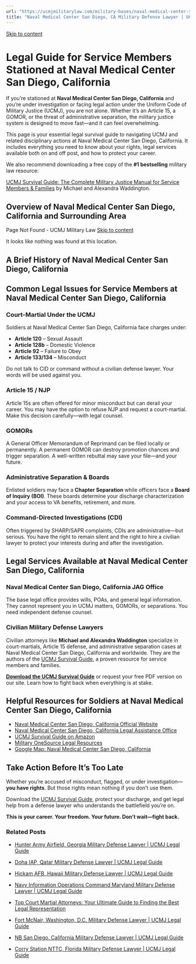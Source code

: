 ```yaml
---
url: "https://ucmjmilitarylaw.com/military-bases/naval-medical-center-san-diego-california-military-defense-lawyer-ucmj-legal-guide/"
title: "Naval Medical Center San Diego, CA Military Defense Lawyer | UCMJ Legal Guide"
---
```


[Skip to content](https://ucmjmilitarylaw.com/military-bases/naval-medical-center-san-diego-california-military-defense-lawyer-ucmj-legal-guide/#content)

# Legal Guide for Service Members Stationed at Naval Medical Center San Diego, California

If you’re stationed at **Naval Medical Center San Diego, California** and you’re under investigation or facing legal action under the Uniform Code of Military Justice (UCMJ), you are not alone. Whether it’s an Article 15, a GOMOR, or the threat of administrative separation, the military justice system is designed to move fast—and it can feel overwhelming.

This page is your essential legal survival guide to navigating UCMJ and related disciplinary actions at Naval Medical Center San Diego, California. It includes everything you need to know about your rights, legal services available both on and off post, and how to protect your career.

We also recommend downloading a free copy of the **#1 bestselling** military law resource:

[UCMJ Survival Guide: The Complete Military Justice Manual for Service Members & Families](https://www.amazon.com/dp/B0FCDD3B2Z) by Michael and Alexandra Waddington.

## Overview of Naval Medical Center San Diego, California and Surrounding Area

Page Not Found - UCMJ Military Law [Skip to content](https://ucmjmilitarylaw.com/military-bases/naval-medical-center-san-diego-california-military-defense-lawyer-ucmj-legal-guide/%7Blocation7#content)

It looks like nothing was found at this location.

## A Brief History of Naval Medical Center San Diego, California

## Common Legal Issues for Service Members at Naval Medical Center San Diego, California

### Court-Martial Under the UCMJ

Soldiers at Naval Medical Center San Diego, California face charges under:

- **Article 120** – Sexual Assault
- **Article 128b** – Domestic Violence
- **Article 92** – Failure to Obey
- **Article 133/134** – Misconduct

Do not talk to CID or command without a civilian defense lawyer. Your words will be used against you.

### Article 15 / NJP

Article 15s are often offered for minor misconduct but can derail your career. You may have the option to refuse NJP and request a court-martial. Make this decision carefully—with legal counsel.

### GOMORs

A General Officer Memorandum of Reprimand can be filed locally or permanently. A permanent GOMOR can destroy promotion chances and trigger separation. A well-written rebuttal may save your file—and your future.

### Administrative Separation & Boards

Enlisted soldiers may face a **Chapter Separation** while officers face a **Board of Inquiry (BOI)**. These boards determine your discharge characterization and your access to VA benefits, retirement, and more.

### Command-Directed Investigations (CDI)

Often triggered by SHARP/SAPR complaints, CDIs are administrative—but serious. You have the right to remain silent and the right to hire a civilian lawyer to protect your interests during and after the investigation.

## Legal Services Available at Naval Medical Center San Diego, California

### Naval Medical Center San Diego, California JAG Office

The base legal office provides wills, POAs, and general legal information. They cannot represent you in UCMJ matters, GOMORs, or separations. You need independent defense counsel.

### Civilian Military Defense Lawyers

Civilian attorneys like **Michael and Alexandra Waddington** specialize in court-martials, Article 15 defense, and administrative separation cases at Naval Medical Center San Diego, California and worldwide. They are the authors of the [UCMJ Survival Guide](https://www.amazon.com/dp/B0FCDD3B2Z), a proven resource for service members and families.

**[Download the UCMJ Survival Guide](https://www.amazon.com/dp/B0FCDD3B2Z)** or request your free PDF version on our site. Learn how to fight back when everything is at stake.

## Helpful Resources for Soldiers at Naval Medical Center San Diego, California

- [Naval Medical Center San Diego, California Official Website](https://ucmjmilitarylaw.com/military-bases/naval-medical-center-san-diego-california-military-defense-lawyer-ucmj-legal-guide/%7Blocation12%7D)
- [Naval Medical Center San Diego, California Legal Assistance Office](https://ucmjmilitarylaw.com/military-bases/naval-medical-center-san-diego-california-military-defense-lawyer-ucmj-legal-guide/%7Blocation13%7D)
- [UCMJ Survival Guide on Amazon](https://www.amazon.com/dp/B0FCDD3B2Z)
- [Military OneSource Legal Resources](https://www.militaryonesource.mil/legal/)
- [Google Map: Naval Medical Center San Diego, California](https://ucmjmilitarylaw.com/military-bases/naval-medical-center-san-diego-california-military-defense-lawyer-ucmj-legal-guide/%7Blocation14%7D)

## Take Action Before It’s Too Late

Whether you’re accused of misconduct, flagged, or under investigation— **you have rights**. But those rights mean nothing if you don’t use them.

Download the [UCMJ Survival Guide](https://www.amazon.com/dp/B0FCDD3B2Z), protect your discharge, and get legal help from a defense lawyer who understands the battlefield you’re on.

**This is your career. Your freedom. Your future. Don’t wait—fight back.**

### Related Posts

- [Hunter Army Airfield, Georgia Military Defense Lawyer \| UCMJ Legal Guide](https://ucmjmilitarylaw.com/hunter-army-airfield-georgia-military-defense-lawyer-ucmj-legal-guide/)
- [Doha IAP, Qatar Military Defense Lawyer \| UCMJ Legal Guide](https://ucmjmilitarylaw.com/doha-iap-qatar-military-defense-lawyer-ucmj-legal-guide/)
- [Hickam AFB, Hawaii Military Defense Lawyer \| UCMJ Legal Guide](https://ucmjmilitarylaw.com/hickam-afb-hawaii-military-defense-lawyer-ucmj-legal-guide/)
- [Navy Information Operations Command Maryland Military Defense Lawyer \| UCMJ Legal Guide](https://ucmjmilitarylaw.com/navy-information-operations-command-maryland-military-defense-lawyer-ucmj-legal-guide/)

- [Top Court Martial Attorneys: Your Ultimate Guide to Finding the Best Legal Representation](https://ucmjmilitarylaw.com/court-martial-attorneys/)
- [Fort McNair, Washington, D.C. Military Defense Lawyer \| UCMJ Legal Guide](https://ucmjmilitarylaw.com/fort-mcnair-washington-d-c-military-defense-lawyer-ucmj-legal-guide/)
- [NB San Diego, California Military Defense Lawyer \| UCMJ Legal Guide](https://ucmjmilitarylaw.com/nb-san-diego-california-military-defense-lawyer-ucmj-legal-guide/)
- [Corry Station NTTC, Florida Military Defense Lawyer \| UCMJ Legal Guide](https://ucmjmilitarylaw.com/corry-station-nttc-florida-military-defense-lawyer-ucmj-legal-guide/)